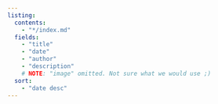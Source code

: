 ```yaml
---
listing:
  contents:
    - "*/index.md"
  fields:
    - "title"
    - "date"
    - "author"
    - "description"
    # NOTE: "image" omitted. Not sure what we would use ;)
  sort:
    - "date desc"
---
```

